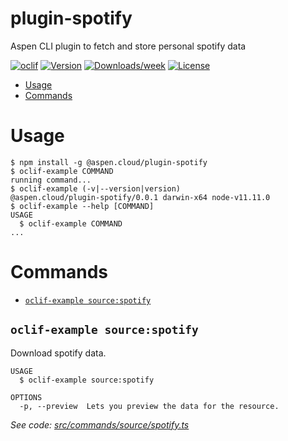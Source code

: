 plugin-spotify
==============

Aspen CLI plugin to fetch and store personal spotify data

[![oclif](https://img.shields.io/badge/cli-oclif-brightgreen.svg)](https://oclif.io)
[![Version](https://img.shields.io/npm/v/plugin-spotify.svg)](https://npmjs.org/package/plugin-spotify)
[![Downloads/week](https://img.shields.io/npm/dw/plugin-spotify.svg)](https://npmjs.org/package/plugin-spotify)
[![License](https://img.shields.io/npm/l/plugin-spotify.svg)](https://github.com/aspen-cloud/plugin-spotify/blob/master/package.json)

<!-- toc -->
* [Usage](#usage)
* [Commands](#commands)
<!-- tocstop -->
# Usage
<!-- usage -->
```sh-session
$ npm install -g @aspen.cloud/plugin-spotify
$ oclif-example COMMAND
running command...
$ oclif-example (-v|--version|version)
@aspen.cloud/plugin-spotify/0.0.1 darwin-x64 node-v11.11.0
$ oclif-example --help [COMMAND]
USAGE
  $ oclif-example COMMAND
...
```
<!-- usagestop -->
# Commands
<!-- commands -->
* [`oclif-example source:spotify`](#oclif-example-sourcespotify)

## `oclif-example source:spotify`

Download spotify data.

```
USAGE
  $ oclif-example source:spotify

OPTIONS
  -p, --preview  Lets you preview the data for the resource.
```

_See code: [src/commands/source/spotify.ts](https://github.com/aspen-cloud/plugin-spotify/blob/v0.0.1/src/commands/source/spotify.ts)_
<!-- commandsstop -->
